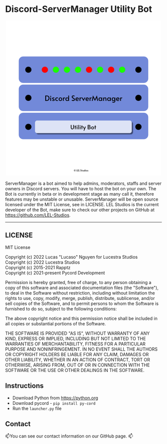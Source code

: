 # Discord-ServerManager Utility Bot

<p align="center">
<img title="" alt="404 IMAGE NOT FOUND" src="./assets/servermanager_logo.png" width="500">
</p>

ServerManager is a bot aimed to help admins, moderators, staffs and server owners in Discord servers. You will have to host the bot on your own. The Bot is currently in beta or in development stage as many call it, therefore features may be unstable or unusable. ServerManager will be open source licensed under the MIT License, see in LICENSE. LEL Studios is the current developer of the Bot, make sure to check our other projects on GitHub at https://github.com/LEL-Studios.
___

## LICENSE
MIT License

Copyright (c) 2022 Lucas "Lucaso" Nguyen for Lucestra Studios <br>
Copyright (c) 2022 Lucestra Studios <br>
Copyright (c) 2015-2021 Rapptz <br>
Copyright (c) 2021-present Pycord Development

Permission is hereby granted, free of charge, to any person obtaining a copy
of this software and associated documentation files (the "Software"), to deal
in the Software without restriction, including without limitation the rights
to use, copy, modify, merge, publish, distribute, sublicense, and/or sell
copies of the Software, and to permit persons to whom the Software is
furnished to do so, subject to the following conditions:

The above copyright notice and this permission notice shall be included in all
copies or substantial portions of the Software.

THE SOFTWARE IS PROVIDED "AS IS", WITHOUT WARRANTY OF ANY KIND, EXPRESS OR
IMPLIED, INCLUDING BUT NOT LIMITED TO THE WARRANTIES OF MERCHANTABILITY,
FITNESS FOR A PARTICULAR PURPOSE AND NONINFRINGEMENT. IN NO EVENT SHALL THE
AUTHORS OR COPYRIGHT HOLDERS BE LIABLE FOR ANY CLAIM, DAMAGES OR OTHER
LIABILITY, WHETHER IN AN ACTION OF CONTRACT, TORT OR OTHERWISE, ARISING FROM,
OUT OF OR IN CONNECTION WITH THE SOFTWARE OR THE USE OR OTHER DEALINGS IN THE
SOFTWARE.


## Instructions
- Download Python from https://python.org
- Download pycord - `pip install py-cord`
- Run the `launcher.py` file

## Contact
📫You can see our contact information on our GitHub page. 📫
